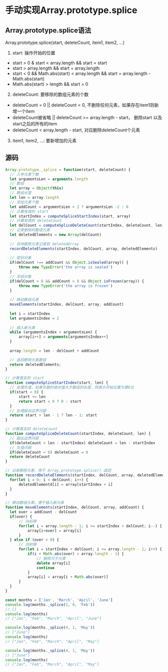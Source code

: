 # 手动实现Array.prototype.splice

## Array.prototype.splice语法

Array.prototype.splice(start, deleteCount, item1, item2, ...)

1. start: 操作开始的位置

+ start > 0 & start < array.length && start = start
+ start > array.length && start = array.length
+ start < 0 && Math.abs(start) < array.length && start = array.length - Math.abs(start)
+ Math.abs(start) > length && start = 0

2. deleteCount: 要移除的数组元素的个数

+ deleteCount = 0 || deleteCount < 0, 不删除任何元素，如果存在item1则新增一个item
+ deleteCount被省略 || deleteCount >= array.length - start， 删除start 以及start之后的所有的item
+ deleteCount < array.length - start, 对应删除deleteCount个元素

3. item1, item2, ...: 要新增加的元素


## 源码

```js
Array.prototype._splice = function(start, deleteCount) {
  // 入参元素个数
  let argumentsLen = arguments.length
  // 数组
  let array = Object(this)
  // 数组长度
  let len = array.length
  // 添加元素个数
  let addCount = argumentsLen > 2 ? argumentsLen -2 : 0
  // 计算有效的 start
  let startIndex = computeSpliceStartIndex(start, array)
  // 计算有效的 deleteCount
  let delCount = computeSpliceDeleteCount(startIndex, deleteCount, len)
  // 记录删除的数组元素
  let deletedElements = new Array(delCount)
  
  // 将待删除元素记录到 deletedArray
  recordDeleteElements(startIndex, delCount, array, deletedElements)
  
  // 密封对象
  if(delCount !== addCount && Object.isSealed(array)) {
      throw new TypeError('the array is sealed')
  }
  // 冻结对象
  if(delCount > 0 && addCount > 0 && Object.isFrozen(array)) {
      throw new TypeError('the array is frozen')
  }
  
  // 移动数组元素
  moveElements(startIndex, delCount, array, addCount)
  
  let i = startIndex
  let argumentsIndex = 2
  
  // 插入新元素
  while (argumentsIndex < argumentsLen) {
      array[i++] = arguments[argumentsIndex++]
  }
  
  array.length = len - delCount + addCount

  // 返回删除元素数组
  return deletedElements;
}

// 计算真实的 start
function computeSpliceStartIndex(start, len) {
  // 处理负值，如果负数的绝对值大于数组的长度，则表示开始位置为第0位
  if(start < 0) {
      start += len
      return start < 0 ? 0 : start
  }
  // 处理超出边界问题
  return start > len - 1 ? len - 1: start
} 

// 计算真实的 deleteCount
function computeSpliceDeleteCount(startIndex, deleteCount, len) {
  // 超出边界问题
  if(deleteCount > len - startIndex) deleteCount = len - startIndex
  // 负值问题
  if(deleteCount < 0) deleteCount = 0
  return deleteCount
}

// 记录删除元素，用于 Array.prototype.splice() 返回
function recordDeleteElements(startIndex, delCount, array, deletedElementd) {
  for(let i = 0; i < delCount; i++) {
      deletedElementd[i] = array[startIndex + i]
  }
}

// 移动数组元素，便于插入新元素
function moveElements(startIndex, delCount, array, addCount) {
  let over = addCount - delCount
  if(over) {
      // 向后移
      for(let i = array.length - 1; i >= startIndex + delCount; i--) {
          array[i+over] = array[i]
      }
  } else if (over < 0) {
      // 向前移
      for(let i = startIndex + delCount; i <= array.length - 1; i++) {
          if(i + Math.abs(over) > array.length - 1) {
              // 删除冗于元素
              delete array[i]
              continue
          }
          array[i] = array[i + Math.abs(over)]
      }
  }
}

const months = ['Jan', 'March', 'April', 'June']
console.log(months._splice(1, 0, 'Feb'))
// []
console.log(months)
// ["Jan", "Feb", "March", "April", "June"]

console.log(months._splice(4, 1, 'May'))
// ["June"]
console.log(months)
// ["Jan", "Feb", "March", "April", "May"]

console.log(months._splice(4, 1, 'May'))
// ["June"]
console.log(months)
// ["Jan", "Feb", "March", "April", "May"]
```